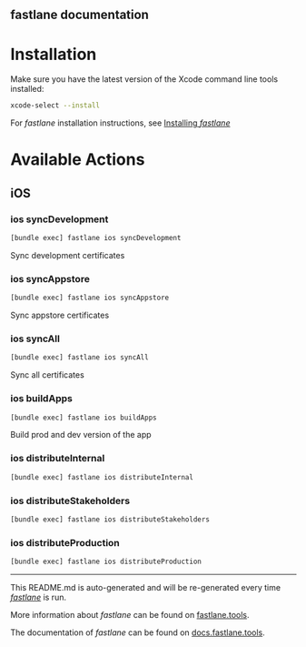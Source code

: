 fastlane documentation
----

# Installation

Make sure you have the latest version of the Xcode command line tools installed:

```sh
xcode-select --install
```

For _fastlane_ installation instructions, see [Installing _fastlane_](https://docs.fastlane.tools/#installing-fastlane)

# Available Actions

## iOS

### ios syncDevelopment

```sh
[bundle exec] fastlane ios syncDevelopment
```

Sync development certificates

### ios syncAppstore

```sh
[bundle exec] fastlane ios syncAppstore
```

Sync appstore certificates

### ios syncAll

```sh
[bundle exec] fastlane ios syncAll
```

Sync all certificates

### ios buildApps

```sh
[bundle exec] fastlane ios buildApps
```

Build prod and dev version of the app

### ios distributeInternal

```sh
[bundle exec] fastlane ios distributeInternal
```



### ios distributeStakeholders

```sh
[bundle exec] fastlane ios distributeStakeholders
```



### ios distributeProduction

```sh
[bundle exec] fastlane ios distributeProduction
```



----

This README.md is auto-generated and will be re-generated every time [_fastlane_](https://fastlane.tools) is run.

More information about _fastlane_ can be found on [fastlane.tools](https://fastlane.tools).

The documentation of _fastlane_ can be found on [docs.fastlane.tools](https://docs.fastlane.tools).
